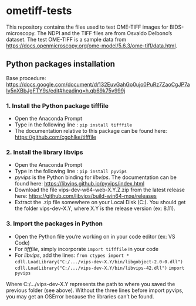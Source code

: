 # ometiff-tests
This repository contains the files used to test OME-TIFF images for BIDS-microscopy. The NDPI and the TIFF files are from Osvaldo Delbono’s dataset. The test OME-TIFF is a sample data from https://docs.openmicroscopy.org/ome-model/5.6.3/ome-tiff/data.html.

## Python packages installation
Base procedure: https://docs.google.com/document/d/132EuvGahGo0ujo0PuRz7ZaoCgJP7aIy5nXBbJgFTY9s/edit#heading=h.qb69k75v999j

### 1. Install the Python package tifffile
- Open the Anaconda Prompt
- Type in the following line :	`pip install tifffile`
- The documentation relative to this package can be found here: https://github.com/cgohlke/tifffile

### 2. Install the library libvips
- Open the Anaconda Prompt
- Type in the following line :	`pip install pyvips`
- *pyvips* is the Python binding for *libvips*. The documentation can be found here: https://libvips.github.io/pyvips/index.html
- Download the file vips-dev-w64-web-X.Y.Z.zip from the latest release here: https://github.com/libvips/build-win64-mxe/releases
- Extract the .zip file somewhere on your Local Disk (C:). You should get the folder vips-dev-X.Y, where X.Y is the release version (ex: 8.11).

### 3. Import the packages in Python
- Open the Python file you’re working on in your code editor (ex: VS Code)
- For *tifffile*, simply incorporate `import tifffile` in your code
- For *libvips*, add the lines:
`from ctypes import *`
`cdll.LoadLibrary("C:/.../vips-dev-X.Y/bin/libgobject-2.0-0.dll")`
`cdll.LoadLibrary("C:/.../vips-dev-X.Y/bin/libvips-42.dll")`
`import pyvips`
 
Where C:/.../vips-dev-X.Y represents the path to where you saved the previous folder (see above). Without the three lines before import pyvips, you may get an OSError because the libraries can’t be found.
